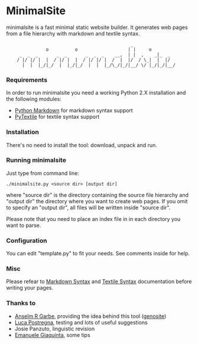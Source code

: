 MinimalSite
===========

minimalsite is a fast minimal static website builder. It generates web pages
from a file hierarchy with markdown and textile syntax.

                                                   _                
                   o          o                   | |     o         
         _  _  _       _  _       _  _  _    __,  | |  ,    _|_  _  
        / |/ |/ |  |  / |/ |  |  / |/ |/ |  /  |  |/  / \_|  |  |/  
          |  |  |_/|_/  |  |_/|_/  |  |  |_/\_/|_/|__/ \/ |_/|_/|__/



### Requirements

In order to run minimalsite you need a working Python 2.X installation and the
following modules:

* [Python Markdown][] for markdown syntax support
* [PyTextile][] for textile syntax support


### Installation

There's no need to install the tool: download, unpack and run.


### Running minimalsite

Just type from command line:

    ./minimalsite.py <source dir> [output dir]

where "source dir" is the directory containing the source file hierarchy and
"output dir" the directory where you want to create web pages. If you omit to
specify an "output dir", all files will be written inside "source dir".

Please note that you need to place an index file in in each directory you want
to parse.


### Configuration

You can edit "template.py" to fit your needs. See comments inside for help.


### Misc

Please refear to [Markdown Syntax][] and [Textile Syntax][] documentation
before writing your pages.


### Thanks to

* [Anselm R Garbe][], providing the idea behind this tool ([genosite][])
* [Luca Postregna][], testing and lots of useful suggestions
* Josie Panzuto, linguistic revision
* [Emanuele Giaquinta][], some tips


[Python Markdown]:    http://www.freewisdom.org/projects/python-markdown
[PyTextile]:          http://loopcore.com/python-textile/
[Markdown Syntax]:    http://daringfireball.net/projects/markdown/syntax
[Textile Syntax]:     http://en.wikipedia.org/wiki/Textile_(markup_language)
[Anselm R Garbe]:     http://garbe.us/
[genosite]:           http://hg.suckless.org/genosite/
[Luca Postregna]:     http://luca.postregna.name/
[Emanuele Giaquinta]: http://tomaw.net/~exg/
